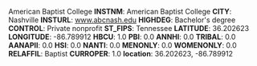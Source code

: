 
American Baptist College
**INSTNM**: American Baptist College 
**CITY**: Nashville 
**INSTURL**: www.abcnash.edu 
**HIGHDEG**: Bachelor's degree 
**CONTROL**: Private nonprofit 
**ST_FIPS**: Tennessee 
**LATITUDE**: 36.202623 
**LONGITUDE**: -86.789912 
**HBCU**: 1.0 
**PBI**: 0.0 
**ANNHI**: 0.0 
**TRIBAL**: 0.0 
**AANAPII**: 0.0 
**HSI**: 0.0 
**NANTI**: 0.0 
**MENONLY**: 0.0 
**WOMENONLY**: 0.0 
**RELAFFIL**: Baptist 
**CURROPER**: 1.0 
**location**: 36.202623, -86.789912 